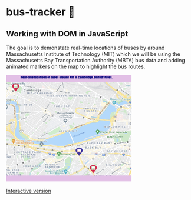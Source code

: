 # bus-tracker 🚌

## Working with DOM in JavaScript

The goal is to demonstate real-time locations of buses by around Massachusetts Institute of Technology (MIT) which we will be using the Massachusetts Bay Transportation Authority (MBTA) bus data and adding animated markers on the map to highlight the bus routes.

<img src = 'example.png' width="340" height="290"> 

<a href="https://anyapages.github.io/bus_tracker.html">Interactive version</a>

